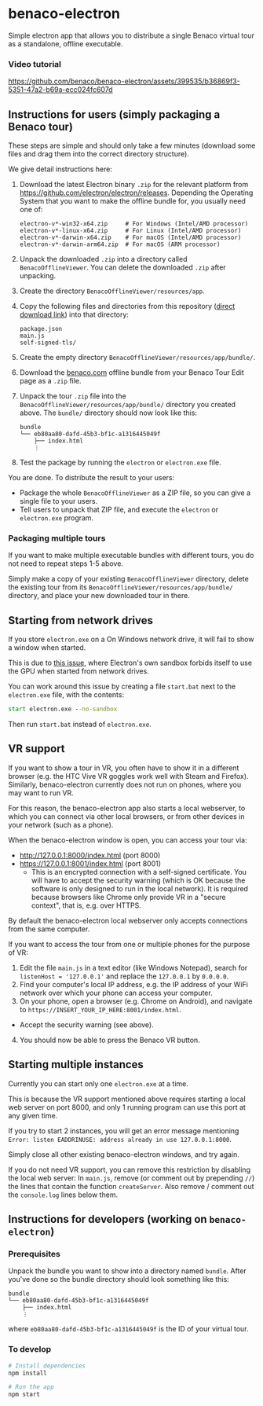 # benaco-electron

Simple electron app that allows you to distribute a single Benaco
virtual tour as a standalone, offline executable.

### Video tutorial

https://github.com/benaco/benaco-electron/assets/399535/b36869f3-5351-47a2-b69a-ecc024fc607d

## Instructions for users (simply packaging a Benaco tour)

These steps are simple and should only take a few minutes (download some files and drag them into the correct directory structure).

We give detail instructions here:

1. Download the latest Electron binary `.zip` for the relevant platform
   from https://github.com/electron/electron/releases.
   Depending the Operating System that you want to make the offline bundle for, you usually need one of:
   ```
   electron-v*-win32-x64.zip     # For Windows (Intel/AMD processor)
   electron-v*-linux-x64.zip     # For Linux (Intel/AMD processor)
   electron-v*-darwin-x64.zip    # For macOS (Intel/AMD processor)
   electron-v*-darwin-arm64.zip  # For macOS (ARM processor)
   ```
2. Unpack the downloaded `.zip` into a directory called `BenacoOfflineViewer`.
   You can delete the downloaded `.zip` after unpacking.
3. Create the directory `BenacoOfflineViewer/resources/app`.
4. Copy the following files and directories from this repository ([direct download link](https://github.com/benaco/benaco-electron/archive/refs/heads/master.zip)) into that directory:

    ```
    package.json
    main.js
    self-signed-tls/
    ```
5. Create the empty directory `BenacoOfflineViewer/resources/app/bundle/`.
6. Download the [benaco.com](https://benaco.com) offline bundle from your Benaco Tour Edit page as a `.zip` file.
7. Unpack the tour `.zip` file into the `BenacoOfflineViewer/resources/app/bundle/` directory you created above.
   The `bundle/` directory should now look like this:
   
    ```
    bundle
    └── eb80aa80-dafd-45b3-bf1c-a1316445049f
        ├── index.html
        ⋮
    ```
9. Test the package by running the `electron` or `electron.exe` file.

You are done. To distribute the result to your users:

* Package the whole `BenacoOfflineViewer` as a ZIP file, so you can give a single file to your users.
* Tell users to unpack that ZIP file, and execute the `electron` or `electron.exe` program.


### Packaging multiple tours

If you want to make multiple executable bundles with different tours, you do not need to repeat steps 1-5 above.

Simply make a copy of your existing `BenacoOfflineViewer` directory, delete the existing tour from its `BenacoOfflineViewer/resources/app/bundle/` directory, and place your new downloaded tour in there.


## Starting from network drives

If you store `electron.exe` on a On Windows network drive, it will fail to show a window when started.

This is due to [this issue](https://github.com/electron/electron/issues/36698), where Electron's own sandbox forbids itself to use the GPU when started from network drives.

You can work around this issue by creating a file `start.bat` next to the `electron.exe` file, with the contents:

```bat
start electron.exe --no-sandbox
```

Then run `start.bat` instead of `electron.exe`.


## VR support

If you want to show a tour in VR, you often have to show it in a different browser (e.g. the HTC Vive VR goggles work well with Steam and Firefox).
Similarly, benaco-electron currently does not run on phones, where you may want to run VR.

For this reason, the benaco-electron app also starts a local webserver, to which you can connect via other local browsers, or from other devices in your network (such as a phone).

When the benaco-electron window is open, you can access your tour via:

* http://127.0.0.1:8000/index.html (port 8000)
* https://127.0.0.1:8001/index.html (port 8001)
  * This is an encrypted connection with a self-signed certificate. You will have to accept the security warning (which is OK because the software is only designed to run in the local network).
    It is required because browsers like Chrome only provide VR in a "secure context", that is, e.g. over HTTPS.

By default the benaco-electron local webserver only accepts connections from the same computer.

If you want to access the tour from one or multiple phones for the purpose of VR:

1. Edit the file `main.js` in a text editor (like Windows Notepad), search for `listenHost = '127.0.0.1'` and replace the `127.0.0.1` by `0.0.0.0`.
2. Find your computer's local IP address, e.g. the IP address of your WiFi network over which your phone can access your computer.
3. On your phone, open a browser (e.g. Chrome on Android), and navigate to `https://INSERT_YOUR_IP_HERE:8001/index.html`.
  * Accept the security warning (see above).
4. You should now be able to press the Benaco VR button.


## Starting multiple instances

Currently you can start only one `electron.exe` at a time.

This is because the VR support mentioned above requires starting a local web server on port 8000, and only 1 running program can use this port at any given time.

If you try to start 2 instances, you will get an error message mentioning `Error: listen EADDRINUSE: address already in use 127.0.0.1:8000`.

Simply close all other existing benaco-electron windows, and try again.

If you do not need VR support, you can remove this restriction by disabling the local web server: In `main.js`, remove (or comment out by prepending `//`) the lines that contain the function `createServer`. Also remove / comment out the `console.log` lines below them.


## Instructions for developers (working on `benaco-electron`)

### Prerequisites

Unpack the bundle you want to show into a directory named `bundle`. After
you've done so the bundle directory should look something like this:

```
bundle
└── eb80aa80-dafd-45b3-bf1c-a1316445049f
    ├── index.html
    ⋮
```

where `eb80aa80-dafd-45b3-bf1c-a1316445049f` is the ID of your virtual tour.

### To develop

```bash
# Install dependencies
npm install

# Run the app
npm start
```
